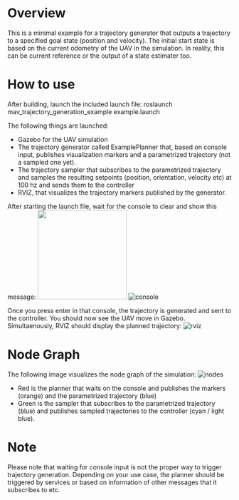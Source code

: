 # Overview
This is a minimal example for a trajectory generator that outputs a trajectory to a specified goal state (position and velocity).
The initial start state is based on the current odometry of the UAV in the simulation. In reality, this can be current reference or the output of a state estimater too.

# How to use
After building, launch the included launch file:
roslaunch mav_trajectory_generation_example example.launch

The following things are launched:
* Gazebo for the UAV simulation
* The trajectory generator called ExamplePlanner that, based on console input, publishes visualization markers and a parametrized trajectory (not a sampled one yet). 
* The trajectory sampler that subscribes to the parametrized trajectory and samples the resulting setpoints (position, orientation, velocity etc) at 100 hz and sends them to the controller
* RVIZ, that visualizes the trajectory markers published by the generator.

After starting the launch file, wait for the console to clear and show this message:
<img src="mav_trajectory_generation_example/img/console.png" width="200">
![console](https://github.com/StevenHong/mav_trajectory_generation/blob/master/mav_trajectory_generation_example/img/console.png)


Once you press enter in that console, the trajectory is generated and sent to the controller. You should now see the UAV move in Gazebo. Simultaenously, RVIZ should display the planned trajectory:
![rviz](https://github.com/StevenHong/mav_trajectory_generation/blob/master/mav_trajectory_generation_example/img/traject_rviz.png)


# Node Graph
The following image visualizes the node graph of the simulation:
![nodes](https://github.com/StevenHong/mav_trajectory_generation/blob/master/mav_trajectory_generation_example/img/nodes.png)



* Red is the planner that waits on the console and publishes the markers (orange) and the parametrized trajectory (blue)
* Green is the sampler that subscribes to the parametrized trajectory (blue) and publishes sampled trajectories to the controller (cyan / light blue).

# Note
Please note that waiting for console input is not the proper way to trigger trajectory generation. Depending on your use case, the planner should be triggered by services or based on information of other messages that it subscribes to etc.

